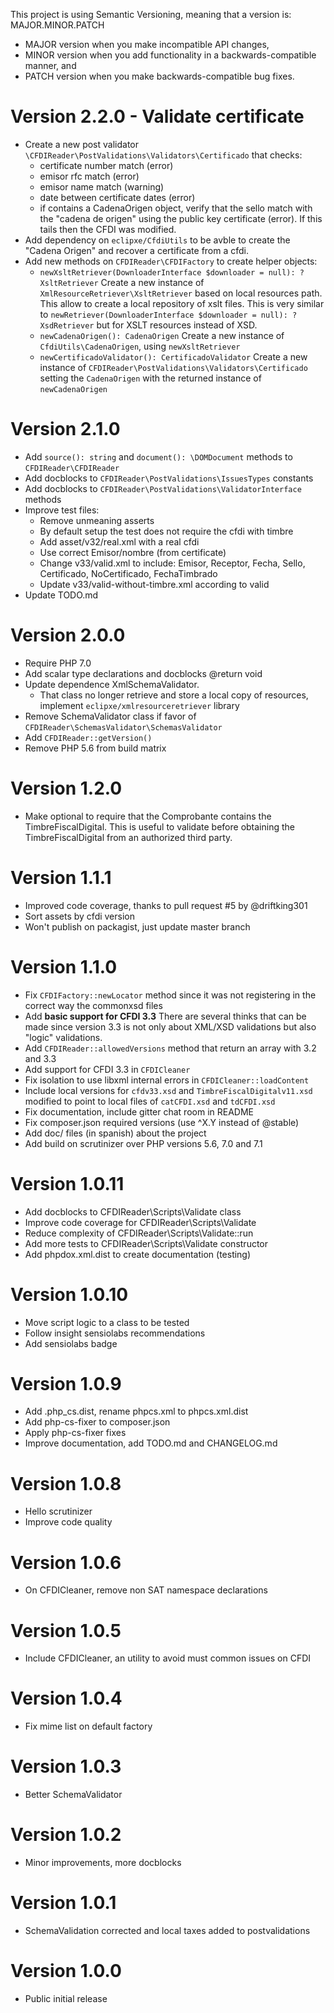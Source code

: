 This project is using Semantic Versioning, meaning that a version is: MAJOR.MINOR.PATCH
  - MAJOR version when you make incompatible API changes,
  - MINOR version when you add functionality in a backwards-compatible manner, and
  - PATCH version when you make backwards-compatible bug fixes.

# Version 2.2.0 - Validate certificate
- Create a new post validator `\CFDIReader\PostValidations\Validators\Certificado` that checks:
    - certificate number match (error)
    - emisor rfc match  (error)
    - emisor name match  (warning)
    - date between certificate dates (error)
    - if contains a CadenaOrigen object, verify that the sello match with the "cadena de origen" using
      the public key certificate (error). If this tails then the CFDI was modified.
- Add dependency on `eclipxe/CfdiUtils` to be avble to create the "Cadena Origen" and recover
  a certificate from a cfdi.
- Add new methods on `CFDIReader\CFDIFactory` to create helper objects:
    - `newXsltRetriever(DownloaderInterface $downloader = null): ?XsltRetriever`
      Create a new instance of `XmlResourceRetriever\XsltRetriever` based on local resources path.
      This allow to create a local repository of xslt files.
      This is very similar to `newRetriever(DownloaderInterface $downloader = null): ?XsdRetriever`
      but for XSLT resources instead of XSD.
    - `newCadenaOrigen(): CadenaOrigen`
      Create a new instance of `CfdiUtils\CadenaOrigen`, using `newXsltRetriever`
    - `newCertificadoValidator(): CertificadoValidator`
      Create a new instance of `CFDIReader\PostValidations\Validators\Certificado` setting the
      `CadenaOrigen` with the returned instance of `newCadenaOrigen`

# Version 2.1.0 
- Add `source(): string` and `document(): \DOMDocument` methods to `CFDIReader\CFDIReader`
- Add docblocks to `CFDIReader\PostValidations\IssuesTypes` constants
- Add docblocks to `CFDIReader\PostValidations\ValidatorInterface` methods
- Improve test files:
    - Remove unmeaning asserts
    - By default setup the test does not require the cfdi with timbre
    - Add asset/v32/real.xml with a real cfdi
    - Use correct Emisor/nombre (from certificate)
    - Change v33/valid.xml to include: Emisor, Receptor, Fecha, Sello, Certificado, NoCertificado, FechaTimbrado
    - Update v33/valid-without-timbre.xml according to valid
- Update TODO.md

# Version 2.0.0
- Require PHP 7.0
- Add scalar type declarations and docblocks @return void
- Update dependence XmlSchemaValidator.
    - That class no longer retrieve and store a local copy of resources,
      implement `eclipxe/xmlresourceretriever` library
- Remove SchemaValidator class if favor of `CFDIReader\SchemasValidator\SchemasValidator`
- Add `CFDIReader::getVersion()`
- Remove PHP 5.6 from build matrix

# Version 1.2.0
- Make optional to require that the Comprobante contains the TimbreFiscalDigital.
  This is useful to validate before obtaining the TimbreFiscalDigital from an
  authorized third party.

# Version 1.1.1
- Improved code coverage, thanks to pull request #5 by @driftking301
- Sort assets by cfdi version
- Won't publish on packagist, just update master branch

# Version 1.1.0
- Fix `CFDIFactory::newLocator` method since it was not registering in the correct way the commonxsd files
- Add **basic support for CFDI 3.3**
  There are several thinks that can be made since version 3.3
  is not only about XML/XSD validations but also "logic" validations.
- Add `CFDIReader::allowedVersions` method that return an array with 3.2 and 3.3
- Add support for CFDI 3.3 in `CFDICleaner`
- Fix isolation to use libxml internal errors in `CFDICleaner::loadContent`
- Include local versions for `cfdv33.xsd` and `TimbreFiscalDigitalv11.xsd` modified to point to local files
  of `catCFDI.xsd` and `tdCFDI.xsd`  
- Fix documentation, include gitter chat room in README
- Fix composer.json required versions (use ^X.Y instead of @stable)
- Add doc/ files (in spanish) about the project
- Add build on scrutinizer over PHP versions 5.6, 7.0 and 7.1

# Version 1.0.11
- Add docblocks to CFDIReader\Scripts\Validate class
- Improve code coverage for CFDIReader\Scripts\Validate
- Reduce complexity of CFDIReader\Scripts\Validate::run
- Add more tests to CFDIReader\Scripts\Validate constructor
- Add phpdox.xml.dist to create documentation (testing)

# Version 1.0.10
- Move script logic to a class to be tested
- Follow insight sensiolabs recommendations
- Add sensiolabs badge

# Version 1.0.9
- Add .php_cs.dist, rename phpcs.xml to phpcs.xml.dist
- Add php-cs-fixer to composer.json
- Apply php-cs-fixer fixes
- Improve documentation, add TODO.md and CHANGELOG.md

# Version 1.0.8
- Hello scrutinizer
- Improve code quality

# Version 1.0.6
- On CFDICleaner, remove non SAT namespace declarations

# Version 1.0.5
- Include CFDICleaner, an utility to avoid must common issues on CFDI

# Version 1.0.4
- Fix mime list on default factory

# Version 1.0.3
- Better SchemaValidator

# Version 1.0.2
- Minor improvements, more docblocks

# Version 1.0.1
- SchemaValidation corrected and local taxes added to postvalidations

# Version 1.0.0
- Public initial release
